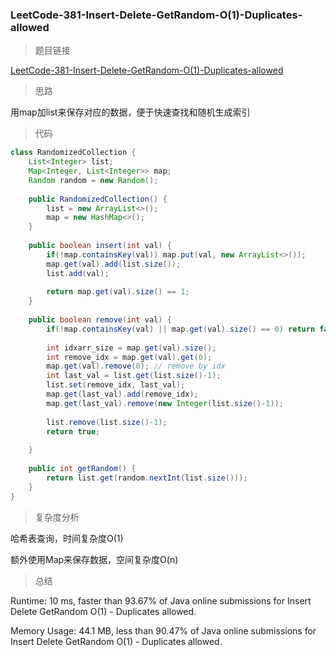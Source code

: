 ### LeetCode-381-Insert-Delete-GetRandom-O(1)-Duplicates-allowed

> 题目链接

[LeetCode-381-Insert-Delete-GetRandom-O(1)-Duplicates-allowed](https://leetcode.com/problems/insert-delete-getrandom-o1-duplicates-allowed/)

> 思路

用map加list来保存对应的数据，便于快速查找和随机生成索引

> 代码

```java
class RandomizedCollection {
    List<Integer> list;
    Map<Integer, List<Integer>> map;
    Random random = new Random();
    
    public RandomizedCollection() {
        list = new ArrayList<>();
        map = new HashMap<>();
    }
    
    public boolean insert(int val) {
        if(!map.containsKey(val)) map.put(val, new ArrayList<>());
        map.get(val).add(list.size());
        list.add(val);
        
        return map.get(val).size() == 1;
    }
    
    public boolean remove(int val) {
        if(!map.containsKey(val) || map.get(val).size() == 0) return false;
        
        int idxarr_size = map.get(val).size();
        int remove_idx = map.get(val).get(0);
        map.get(val).remove(0); // remove by idx
        int last_val = list.get(list.size()-1);
        list.set(remove_idx, last_val);
        map.get(last_val).add(remove_idx);
        map.get(last_val).remove(new Integer(list.size()-1));
        
        list.remove(list.size()-1);
        return true;
        
    }
    
    public int getRandom() {
        return list.get(random.nextInt(list.size()));
    }
}
```

> 复杂度分析

哈希表查询，时间复杂度O(1)

额外使用Map来保存数据，空间复杂度O(n)

> 总结

Runtime: 10 ms, faster than 93.67% of Java online submissions for Insert Delete GetRandom O(1) - Duplicates allowed.

Memory Usage: 44.1 MB, less than 90.47% of Java online submissions for Insert Delete GetRandom O(1) - Duplicates allowed.
